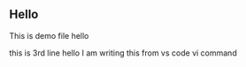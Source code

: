 ## Hello
This is demo file
hello 

this is 3rd line
hello I am writing this from vs code vi command
